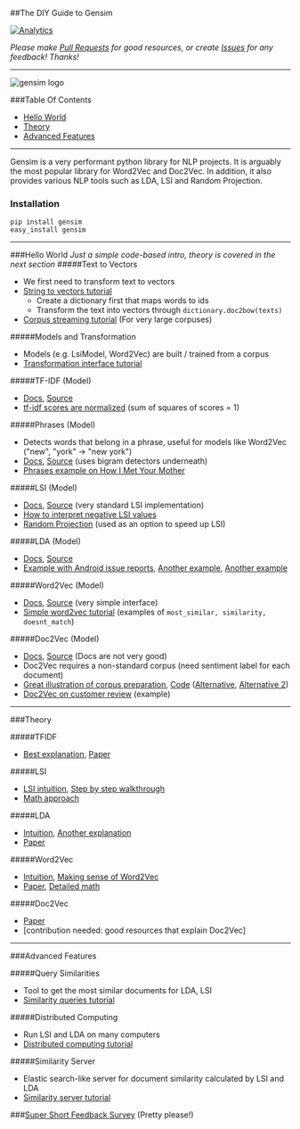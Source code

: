 ##The DIY Guide to Gensim

[![Analytics](https://ga-beacon.appspot.com/UA-61611403-2/jxieeducation/gensim?pixel)](https://github.com/igrigorik/ga-beacon)

_Please make [Pull Requests](https://github.com/jxieeducation/DIY-Data-Science/pulls) for good resources, or create [Issues](https://github.com/jxieeducation/DIY-Data-Science/issues) for any feedback! Thanks!_

----------

![gensim logo](http://trevor-smith.github.io/images/gensim.png)

###Table Of Contents
* [Hello World](#hello-world)
* [Theory](#theory)
* [Advanced Features](#advanced-features)

----------

Gensim is a very performant python library for NLP projects. It is arguably the most popular library for Word2Vec and Doc2Vec. In addition, it also provides various NLP tools such as LDA, LSI and Random Projection. 

### Installation
```
pip install gensim
easy_install gensim
```

----------

###Hello World
_Just a simple code-based intro, theory is covered in the next section_
#####Text to Vectors
* We first need to transform text to vectors
* [String to vectors tutorial](https://radimrehurek.com/gensim/tut1.html#from-strings-to-vectors)
	* Create a dictionary first that maps words to ids
	* Transform the text into vectors through ```dictionary.doc2bow(texts)```
* [Corpus streaming tutorial](https://radimrehurek.com/gensim/tut1.html#corpus-streaming-one-document-at-a-time) (For very large corpuses)

#####Models and Transformation
* Models (e.g. LsiModel, Word2Vec) are built / trained from a corpus
* [Transformation interface tutorial](https://radimrehurek.com/gensim/tut2.html#transformation-interface)

#####TF-IDF (Model)
* [Docs](https://radimrehurek.com/gensim/models/tfidfmodel.html), [Source](https://github.com/piskvorky/gensim/blob/develop/gensim/models/tfidfmodel.py)
* [tf-idf scores are normalized](http://stackoverflow.com/questions/9470479/how-is-tf-idf-implemented-in-gensim-tool-in-python) (sum of squares of scores = 1)

#####Phrases (Model)
* Detects words that belong in a phrase, useful for models like Word2Vec ("new", "york" -> "new york")
* [Docs](https://radimrehurek.com/gensim/models/phrases.html), [Source](https://github.com/piskvorky/gensim/blob/develop/gensim/models/phrases.py) (uses bigram detectors underneath)
* [Phrases example on How I Met Your Mother](http://www.markhneedham.com/blog/2015/02/12/pythongensim-creating-bigrams-over-how-i-met-your-mother-transcripts/)

#####LSI (Model)
* [Docs](https://radimrehurek.com/gensim/models/lsimodel.html), [Source](https://github.com/piskvorky/gensim/blob/develop/gensim/models/lsimodel.py) (very standard LSI implementation)
* [How to interpret negative LSI values](https://www.researchgate.net/post/LSA_SVD_How_to_statistically_interpret_negative_values_in_U_and_Vt)
* [Random Projection](https://radimrehurek.com/gensim/models/rpmodel.html) (used as an option to speed up LSI)

#####LDA (Model)
* [Docs](https://radimrehurek.com/gensim/models/ldamodel.html), [Source](https://github.com/piskvorky/gensim/blob/develop/gensim/models/ldamodel.py)
* [Example with Android issue reports](http://christop.club/2014/05/06/using-gensim-for-lda/), [Another example](https://rstudio-pubs-static.s3.amazonaws.com/79360_850b2a69980c4488b1db95987a24867a.html), [Another example](http://brandonrose.org/clustering#Latent-Dirichlet-Allocation)

#####Word2Vec (Model)
* [Docs](https://radimrehurek.com/gensim/models/word2vec.html), [Source](https://github.com/piskvorky/gensim/blob/develop/gensim/models/word2vec.py) (very simple interface)
* [Simple word2vec tutorial](http://rare-technologies.com/word2vec-tutorial/) (examples of ```most_similar, similarity, doesnt_match```)

#####Doc2Vec (Model)
* [Docs](https://radimrehurek.com/gensim/models/doc2vec.html), [Source](https://github.com/piskvorky/gensim/blob/develop/gensim/models/doc2vec.py) (Docs are not very good)
* Doc2Vec requires a non-standard corpus (need sentiment label for each document)
* [Great illustration of corpus preparation](https://linanqiu.github.io/2015/10/07/word2vec-sentiment/), [Code](https://github.com/linanqiu/word2vec-sentiments) ([Alternative](https://medium.com/@klintcho/doc2vec-tutorial-using-gensim-ab3ac03d3a1#.nv2lxvbj1), [Alternative 2](https://districtdatalabs.silvrback.com/modern-methods-for-sentiment-analysis))
* [Doc2Vec on customer review](http://multithreaded.stitchfix.com/blog/2015/03/11/word-is-worth-a-thousand-vectors/) (example)

----------


###Theory

#####TFIDF
* [Best explanation](http://michaelerasm.us/tf-idf-in-10-minutes/), [Paper](https://www.cs.rutgers.edu/~mlittman/courses/ml03/iCML03/papers/ramos.pdf)

#####LSI
* [LSI intuition](https://technowiki.wordpress.com/2011/08/27/latent-semantic-analysis-lsa-tutorial/), [Step by step walkthrough](http://www1.se.cuhk.edu.hk/~seem5680/lecture/LSI-Eg.pdf)
* [Math approach](http://www.engr.uvic.ca/~seng474/svd.pdf)

#####LDA
* [Intuition](tedunderwood.com/2012/04/07/topic-modeling-made-just-simple-enough/), [Another explanation](http://blog.echen.me/2011/08/22/introduction-to-latent-dirichlet-allocation/)
* [Paper](http://www.jmlr.org/papers/volume3/blei03a/blei03a.pdf)

#####Word2Vec
* [Intuition](http://deeplearning4j.org/word2vec.html), [Making sense of Word2Vec](http://rare-technologies.com/making-sense-of-word2vec/)
* [Paper](https://papers.nips.cc/paper/5021-distributed-representations-of-words-and-phrases-and-their-compositionality.pdf), [Detailed math](http://www-personal.umich.edu/~ronxin/pdf/w2vexp.pdf)

#####Doc2Vec
* [Paper](https://cs.stanford.edu/~quocle/paragraph_vector.pdf)
* [contribution needed: good resources that explain Doc2Vec]

----------

###Advanced Features

#####Query Similarities
* Tool to get the most similar documents for LDA, LSI
* [Similarity queries tutorial](https://radimrehurek.com/gensim/tut3.html)

#####Distributed Computing
* Run LSI and LDA on many computers
* [Distributed computing tutorial](https://radimrehurek.com/gensim/distributed.html)

#####Similarity Server
* Elastic search-like server for document similarity calculated by LSI and LDA
* [Similarity server tutorial](http://radimrehurek.com/gensim/simserver.html)

###[Super Short Feedback Survey](https://docs.google.com/forms/u/0/d/1cyRAlCDYMHb_q5n9II9E_I44P-bzAaEBMTqewy6Vlp8) (Pretty please!)
